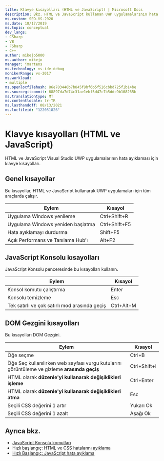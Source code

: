 ```yaml
---
title: Klavye kısayolları (HTML ve JavaScript) | Microsoft Docs
description: Bkz. HTML ve JavaScript kullanan UWP uygulamalarının hata ayıklaması için klavye kısayolları. JavaScript Konsolu penceresi ve uygulama için kısayollar DOM Gezgini.
ms.custom: SEO-VS-2020
ms.date: 10/17/2019
ms.topic: conceptual
dev_langs:
- CSharp
- VB
- FSharp
- C++
author: mikejo5000
ms.author: mikejo
manager: jmartens
ms.technology: vs-ide-debug
monikerRange: vs-2017
ms.workload:
- multiple
ms.openlocfilehash: 86e783448b7b845f9bf6b5f526cbbd725f1b14be
ms.sourcegitcommit: 68897da7d74c31ae1ebf5d47c7b5ddc9b108265b
ms.translationtype: MT
ms.contentlocale: tr-TR
ms.lasthandoff: 08/13/2021
ms.locfileid: "122051826"
---
```

# <a name="keyboard-shortcuts-html-and-javascript"></a>Klavye kısayolları (HTML ve JavaScript)

HTML ve JavaScript Visual Studio UWP uygulamalarının hata ayıklaması için klavye kısayolları.

## <a name="general-shortcuts"></a>Genel kısayollar

 Bu kısayollar, HTML ve JavaScript kullanarak UWP uygulamaları için tüm araçlarda çalışır.

|Eylem|Kısayol|
|------------|--------------|
|Uygulama Windows yenileme|Ctrl+Shift+R|
|Uygulama Windows yeniden başlatma|Ctrl+Shift+F5|
|Hata ayıklamayı durdurma|Shift+F5|
|Açık Performans ve Tanılama Hub'ı|Alt+F2|

## <a name="javascript-console-shortcuts"></a>JavaScript Konsolu kısayolları

 JavaScript Konsolu penceresinde bu kısayolları kullanın.

|Eylem|Kısayol|
|------------|--------------|
|Konsol komutu çalıştırma|Enter|
|Konsolu temizleme|Esc|
|Tek satırlı ve çok satırlı mod arasında geçiş|Ctrl+Alt+M|

## <a name="dom-explorer-shortcuts"></a>DOM Gezgini kısayolları

 Bu kısayolları DOM Gezgini.

|Eylem|Kısayol|
|------------|--------------|
|Öğe seçme|Ctrl+B|
|Öğe Seç kullanılırken web sayfası vurgu kutularını görüntüleme ve gizleme **arasında geçiş**|Ctrl+Shift+I|
|HTML olarak **düzenle'yi kullanarak değişiklikleri işleme**|Ctrl+Enter|
|HTML olarak **düzenle'yi kullanarak değişiklikleri atma**|Esc|
|Seçili CSS değerini 1 artır|Yukarı Ok|
|Seçili CSS değerini 1 azalt|Aşağı Ok|

## <a name="see-also"></a>Ayrıca bkz.
- [JavaScript Konsolu komutları](../debugger/javascript-console-commands.md?view=vs-2017&preserve-view=true)
- [Hızlı başlangıç: HTML ve CSS hatalarını ayıklama](../debugger/quickstart-debug-html-and-css.md?view=vs-2017&preserve-view=true)
- [Hızlı Başlangıç: JavaScript hata ayıklama](../debugger/quickstart-debug-javascript-using-the-console.md?view=vs-2017&preserve-view=true)